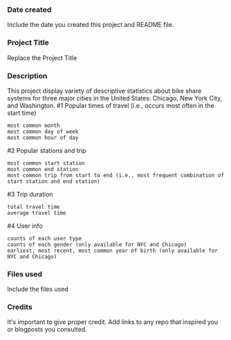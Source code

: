 ### Date created
Include the date you created this project and README file.

### Project Title
Replace the Project Title

### Description
This project display variety of descriptive statistics about bike share systems for three major cities in the United States: Chicago, New York City, and Washington.
#1 Popular times of travel (i.e., occurs most often in the start time)

    most common month
    most common day of week
    most common hour of day

#2 Popular stations and trip

    most common start station
    most common end station
    most common trip from start to end (i.e., most frequent combination of start station and end station)

#3 Trip duration

    total travel time
    average travel time

#4 User info

    counts of each user type
    counts of each gender (only available for NYC and Chicago)
    earliest, most recent, most common year of birth (only available for NYC and Chicago)


### Files used
Include the files used

### Credits
It's important to give proper credit. Add links to any repo that inspired you or blogposts you consulted.

